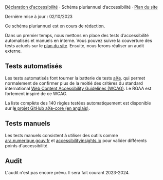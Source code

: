 [Déclaration d'accessibilité](/accessibility/declaration/) · Schéma pluriannuel d’accessibilité · [Plan du site](/accessibility/site-map/)

Dernière mise à jour : 02/10/2023

Ce schéma pluriannuel est en cours de rédaction.

Dans un premier temps, nous mettons en place des tests d’accessibilité automatisés et manuels en interne. Vous pouvez suivre la couverture des tests actuels sur le [plan du site](/accessibility/site-map/). Ensuite, nous ferons réaliser un audit externe.

## Tests automatisés

Les tests automatisés font tourner la batterie de tests [aXe](https://github.com/dequelabs/axe-core). qui permet normalement de confirmer plus de la moitié des critères du standard international [Web Content Accessibility Guidelines (WCAG)](https://www.w3.org/WAI/standards-guidelines/wcag/). Le RGAA est fortement inspiré de ce WCAG.

La liste complète des 140 règles testées automatiquement est disponible sur l[e projet GitHub aXe-core (en anglais)](https://github.com/dequelabs/axe-core/blob/develop/doc/rule-descriptions.md#rule-descriptions).

## Tests manuels

Les tests manuels consistent à utiliser des outils comme [ara.numerique.gouv.fr](https://ara.numerique.gouv.fr/) et [accessibilityinsights.io](https://accessibilityinsights.io/) pour valider différents points d'accessibilité.

## Audit

L'audit n'est pas encore prévu. Il sera fait courant 2023-2024.
